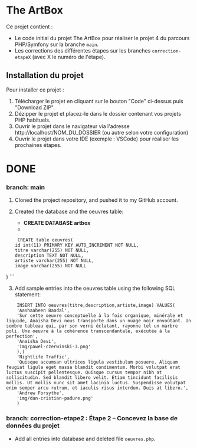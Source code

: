 # The ArtBox

Ce projet contient : 
* Le code initial du projet The ArtBox pour réaliser le projet 4 du parcours PHP/Symfony sur la branche `main`.
* Les corrections des différentes étapes sur les branches `correction-etapeX` (avec X le numéro de l'étape).

## Installation du projet

Pour installer ce projet : 
1. Télécharger le projet en cliquant sur le bouton "Code" ci-dessus puis "Download ZIP".
2. Dézipper le projet et placez-le dans le dossier contenant vos projets PHP habituels.
3. Ouvrir le projet dans le navigateur via l'adresse http://localhost/NOM_DU_DOSSIER (ou autre selon votre configuration)
4. Ouvrir le projet dans votre IDE (exemple : VSCode) pour réaliser les prochaines étapes.



# DONE 

### branch: main  
1. Cloned the project repository, and pushed it to my GitHub account.
2. Created the database and the oeuvres table: 

    - **CREATE DATABASE artbox**
    - 
    ```
     CREATE table oeuvres(
	id int(11) PRIMARY KEY AUTO_INCREMENT NOT NULL,
    titre varchar(255) NOT NULL,
	description TEXT NOT NULL,
	artiste varchar(255) NOT NULL,
	image varchar(255) NOT NULL 
)
    ```


3. Add sample entries into the oeuvres table using the following SQL statement:

```
    INSERT INTO oeuvres(titre,description,artiste,image) VALUES(
    'Aashaaheen Baadal',
    'Sur cette oeuvre conceptuelle à la fois organique, minérale et liquide, Anaisha Devi nous transporte dans un nuage noir envoûtant. Un sombre tableau qui, par son verni éclatant, rayonne tel un marbre poli. Une oeuvre à la cohérence transcendantale, exécutée à la perfection',
    'Anaisha Devi',
    'img/pawel-czerwinski-3.png'
    ),(
    'Nightlife Traffic',
    'Quisque accumsan ultrices ligula vestibulum posuere. Aliquam feugiat ligula eget massa blandit condimentum. Morbi volutpat erat luctus suscipit pellentesque. Quisque cursus tempor nibh at sollicitudin. Sed blandit libero velit. Etiam tincidunt facilisis mollis. Ut mollis nunc sit amet lacinia luctus. Suspendisse volutpat enim semper arcu rutrum, et iaculis risus interdum. Duis at libero.',
    'Andrew Forsythe',
    'img/dan-cristian-padure.png'
    )
```

### branch: correction-etape2 : Étape 2 – Concevez la base de données du projet

 - Add all entries into database and deleted file `oeuvres.php`. 